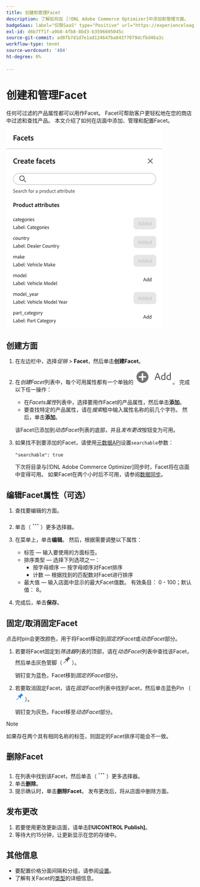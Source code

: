 ```yaml
---
title: 创建和管理Facet
description: 了解如何在 [!DNL Adobe Commerce Optimizer]中添加和管理方面。
badgeSaas: label="仅限SaaS" type="Positive" url="https://experienceleague.adobe.com/zh-hans/docs/commerce/user-guides/product-solutions" tooltip="仅适用于Adobe Commerce as a Cloud Service和Adobe Commerce Optimizer项目(Adobe管理的SaaS基础架构)。"
exl-id: d6b7ff1f-a9b8-4fb8-8bd3-b3596695045c
source-git-commit: ad8fb7d1d7e1ad124647ba84377079dcfbd46a3c
workflow-type: tm+mt
source-wordcount: '484'
ht-degree: 0%

---
```


# 创建和管理Facet

任何可过滤的产品属性都可以用作Facet。 Facet可帮助客户更轻松地在您的商店中过滤和查找产品。 本文介绍了如何在店面中添加、管理和配置Facet。

![创建Facet](../../assets/create-facet.png)

## 创建方面

1. 在左边栏中，选择&#x200B;_促销_ > **Facet**，然后单击&#x200B;**创建Facet**。
1. 在&#x200B;*创建Facet*&#x200B;列表中，每个可用属性都有一个单独的![添加按钮](../../assets/btn-add.png)。 完成以下任一操作：

   - 在&#x200B;*Facets属性*&#x200B;列表中，选择要用作Facet的产品属性，然后单击&#x200B;**添加**。
   - 要查找特定的产品属性，请在&#x200B;*搜索*&#x200B;框中输入属性名称的前几个字符。 然后，单击&#x200B;**添加**。

   该Facet已添加到&#x200B;*动态Facet*&#x200B;列表的底部，并且&#x200B;*发布更改*&#x200B;按钮变为可用。

1. 如果找不到要添加的Facet，请使用[元数据API](https://developer.adobe.com/commerce/services/reference/rest/#tag/Metadata)设置`searchable`参数：

   `"searchable": true`

   下次将目录与[!DNL Adobe Commerce Optimizer]同步时，Facet将在店面中变得可用。 如果Facet在两个小时后不可用，请参阅[数据同步](../../setup/data-sync.md)。

## 编辑Facet属性（可选）

1. 查找要编辑的方面。
1. 单击（![更多选择器](../../assets/btn-more.png)）更多选择器。
1. 在菜单上，单击&#x200B;**编辑**。 然后，根据需要调整以下属性：

   - 标签 — 输入要使用的方面标签。
   - 排序类型 — 选择下列选项之一：
      - 按字母顺序 — 按字母顺序对Facet排序
      - 计数 — 根据找到的匹配数对Facet进行排序
   - 最大值 — 输入店面中显示的最大Facet值数。 有效条目： 0 - 100；默认值： 8。

1. 完成后，单击&#x200B;**保存**。

## 固定/取消固定Facet

点击时pin会更改颜色，用于将Facet移动到&#x200B;*固定的Facet*&#x200B;或&#x200B;*动态Facet*&#x200B;部分。

1. 若要将Facet固定到&#x200B;*筛选器*&#x200B;列表的顶部，请在&#x200B;*动态Facet*&#x200B;列表中查找该Facet，然后单击灰色管脚（![Pin选择器](../../assets/btn-pin-gray.png)）。

   销钉变为蓝色，Facet移到&#x200B;*固定的Facet*&#x200B;部分。

1. 若要取消固定Facet，请在&#x200B;*固定Facet*&#x200B;列表中找到Facet，然后单击蓝色Pin （![固定Facet选择器](../../assets/btn-pin-blue.png)）。

   销钉变为灰色，Facet移至&#x200B;*动态Facet*&#x200B;部分。

>[!NOTE]
>
>如果存在两个具有相同名称的标签，则固定的Facet排序可能会不一致。

## 删除Facet

1. 在列表中找到该Facet，然后单击（![更多选择器](../../assets/btn-more.png)）更多选择器。
1. 单击&#x200B;**删除**。
1. 提示确认时，单击&#x200B;**删除Facet**。
发布更改后，将从店面中删除方面。

## 发布更改

1. 若要使用更改更新店面，请单击&#x200B;**[!UICONTROL Publish]**。
1. 等待大约15分钟，让更新显示在您的存储中。

## 其他信息

- 要配置价格分面间隔和分组，请参阅[设置](../../settings.md)。
- 了解有关Facet的[类型](type.md)的详细信息。

